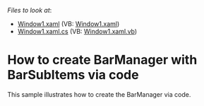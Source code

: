 <!-- default file list -->
*Files to look at*:

* [Window1.xaml](./CS/WpfApplication38/Window1.xaml) (VB: [Window1.xaml](./VB/WpfApplication38/Window1.xaml))
* [Window1.xaml.cs](./CS/WpfApplication38/Window1.xaml.cs) (VB: [Window1.xaml.vb](./VB/WpfApplication38/Window1.xaml.vb))
<!-- default file list end -->
# How to create BarManager with BarSubItems via code


<p>This sample illustrates how to create the BarManager via code. </p>

<br/>


